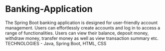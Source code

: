 # Banking-Application
The Spring Boot banking application is designed for user-friendly account management. Users can effortlessly create accounts and log in to access a range of functionalities. Users can view their balance, deposit money, withdraw money, transfer money as well as view transaction summary etc. TECHNOLOGIES - Java, Spring Boot, HTML, CSS
